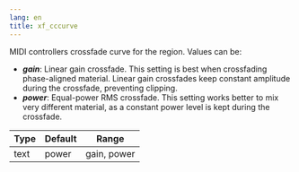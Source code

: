 ```yaml
---
lang: en
title: xf_cccurve
---
```

MIDI controllers crossfade curve for the region. Values can be:

- ***gain***: Linear gain crossfade. This setting is best when crossfading
            phase-aligned material. Linear gain crossfades keep constant
            amplitude during the crossfade, preventing clipping.
- ***power***: Equal-power RMS crossfade. This setting works better to mix very
            different material, as a constant power level
            is kept during the crossfade.

| Type | Default | Range       |
| ---  | ---     | ---         |
| text | power   | gain, power |
